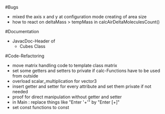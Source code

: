 #Bugs 

- mixed the axis x and y at configuration mode creating of area size
- how to react on deltaMass > tempMass in calcAirDeltaMoleculesCount()

#Documentation 

- JavacDoc-Header of
	- Cubes Class

#Code-Refactoring
- move matrix handling code to template class matrix
- set some getters and setters to private if calc-Functions have to be used from outside
- overload scalar_multiplication for vector3
- insert getter and setter for every attribute and set them private if not needed
- proof for direct manipulation without getter and setter
- in Main : replace things like "Enter '+'" by "Enter [+]"
- set const functions to const
